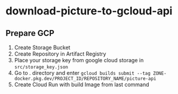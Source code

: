 # download-picture-to-gcloud-api

## Prepare GCP

1. Create Storage Bucket
2. Create Repository in Artifact Registry
3. Place your storage key from google cloud storage in `src/storage_key.json`
4. Go to . directory and enter `gcloud builds submit --tag ZONE-docker.pkg.dev/PROJECT_ID/REPOSITORY_NAME/picture-api`
5. Create Cloud Run with build Image from last command

